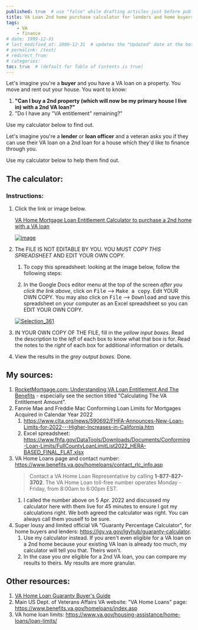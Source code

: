 ```yaml
---
published: true  # use "false" while drafting articles just before publishing
title: VA Loan 2nd home purchase calculator for lenders and home buyers
tags: 
    - VA
    - finance
# date: 1999-12-31
# last_modified_at: 2000-12-31  # updates the "Updated" date at the bottom!
# permalink: /test/
# redirect_from: 
# categories: 
toc: true  # (default for Table of Contents is true)
---
```


Let's imagine you're a **buyer** and you have a VA loan on a property. You move and rent out your house. You want to know: 
1. **"Can I buy a 2nd property (which will now be my primary house I live in) with a 2nd VA loan?"** 
1. "Do I have any "VA entitlement" remaining?"

Use my calculator below to find out.

Let's imagine you're a **lender** or **loan officer** and a veteran asks you if they can use their VA loan on a 2nd loan for a house which they'd like to finance through you. 

Use my calculator below to help them find out. 


## The calculator:

### Instructions:
1. Click the link or image below. 

    [VA Home Mortgage Loan Entitlement Calculator to purchase a 2nd home with a VA loan](https://docs.google.com/spreadsheets/d/1GyXeauLG8AtTB8nEPaWWk7kvxbm9XS3RsvAfK_hD0tE/edit?usp=sharing)

    [![image](https://user-images.githubusercontent.com/6842199/176585487-446d7d8b-cb94-4ba4-b1e9-383f444217df.png)](https://docs.google.com/spreadsheets/d/1GyXeauLG8AtTB8nEPaWWk7kvxbm9XS3RsvAfK_hD0tE/edit?usp=sharing)

1. The FILE IS NOT EDITABLE BY YOU. YOU MUST _COPY THIS SPREADSHEET_ AND EDIT YOUR OWN COPY.
    1. To copy this spreadsheet: looking at the image below, follow the following steps:

    1. In the Google Docs editor menu at the top of the screen _after you click the link above_, click on <Kbd>File</Kbd> --> <Kbd>Make a copy</Kbd>. Edit YOUR OWN COPY. You may also click on <kbd>File</kbd> --> <kbd>Download</kbd> and save this spreadsheet on your computer as an Excel spreadsheet so you can EDIT YOUR OWN COPY.

    [![Selection_361](https://user-images.githubusercontent.com/6842199/176586006-2ac34f39-27ad-4c71-9890-a9850f943b99.jpg)](https://user-images.githubusercontent.com/6842199/176586006-2ac34f39-27ad-4c71-9890-a9850f943b99.jpg)

1. IN YOUR OWN COPY OF THE FILE, fill in the _yellow input boxes_. Read the description to the _left_ of each box to know what that box is for. Read the notes to the _right_ of each box for additional information or details. 

1. View the results in the _grey output boxes._ Done.


## My sources:
1. [RocketMortgage.com: Understanding VA Loan Entitlement And The Benefits](https://www.rocketmortgage.com/learn/va-loan-entitlement) - especially see the section titled "Calculating The VA Entitlement Amount".
1. Fannie Mae and Freddie Mac Conforming Loan Limits for Mortgages Acquired in Calendar Year 2022
    1. <https://www.clta.org/news/590692/FHFA-Announces-New-Loan-Limits-for-2022---Higher-Increases-in-California.htm>
    1. Excel spreadsheet: <https://www.fhfa.gov/DataTools/Downloads/Documents/Conforming-Loan-Limits/FullCountyLoanLimitList2022_HERA-BASED_FINAL_FLAT.xlsx>
1. VA Home Loans page and contact number: <https://www.benefits.va.gov/homeloans/contact_rlc_info.asp>
    > Contact a VA Home Loan Representative by calling **1-877-827-3702**. The VA Home Loan toll-free number operates Monday - Friday, from 8:00am to 6:00pm EST.
    1. I called the number above on 5 Apr. 2022 and discussed my calculator here with them live for 45 minutes to ensure I got my calculations right. We both agreed the calculator was right. You can always call them youself to be sure.
1. Super lousy and limited official VA "Guaranty Percentage Calculator", for home buyers and lenders: <https://lgy.va.gov/lgyhub/guaranty-calculator>.
    1. Use my calculator instead. If you aren't even eligible for a VA loan on a 2nd home because your existing VA loan is already too much, my calculator will tell you that. Theirs won't. 
    1. In the case you *are* eligible for a 2nd VA loan, you can compare my results to theirs. My results are more granular. 


## Other resources:
1. [VA Home Loan Guaranty Buyer's Guide](https://www.benefits.va.gov/HOMELOANS/documents/docs/VA_Buyers_Guide.pdf)
2. Main US Dept. of Veterans Affairs VA website: "VA Home Loans" page: <https://www.benefits.va.gov/homeloans/index.asp>
3. VA home loan limits: <https://www.va.gov/housing-assistance/home-loans/loan-limits/>
